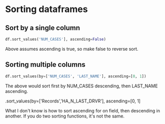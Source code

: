 Sorting dataframes
===================

## Sort by a single column

``` python
df.sort_values('NUM_CASES'], ascending=False)
```

Above assumes ascending is true, so make false to reverse sort.

## Sorting multiple columns

``` python
df.sort_values(by=['NUM_CASES', 'LAST_NAME'], ascending=[0, 1])
```

The above would sort first by NUM_CASES descending, then LAST_NAME ascending.

.sort_values(by=['Records','HA_N_LAST_DRVR'], ascending=[0, 1]

What I don't know is how to sort ascending for on field, then descending in another. If you do two sorting functions, it's not the same.
